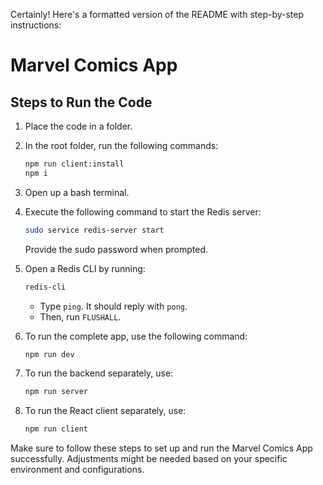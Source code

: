 Certainly! Here's a formatted version of the README with step-by-step instructions:

# Marvel Comics App

## Steps to Run the Code

1. Place the code in a folder.

2. In the root folder, run the following commands:

   ```bash
   npm run client:install
   npm i
   ```

3. Open up a bash terminal.

4. Execute the following command to start the Redis server:

   ```bash
   sudo service redis-server start
   ```

   Provide the sudo password when prompted.

5. Open a Redis CLI by running:

   ```bash
   redis-cli
   ```

   - Type `ping`. It should reply with `pong`.
   - Then, run `FLUSHALL`.

6. To run the complete app, use the following command:

   ```bash
   npm run dev
   ```

7. To run the backend separately, use:

   ```bash
   npm run server
   ```

8. To run the React client separately, use:

   ```bash
   npm run client
   ```

Make sure to follow these steps to set up and run the Marvel Comics App successfully. Adjustments might be needed based on your specific environment and configurations.
